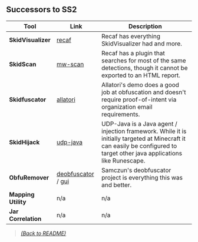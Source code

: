 ## Successors to SS2

| Tool  | Link  | Description |
|-------|--------------|------|
| **SkidVisualizer** | [recaf](https://github.com/Col-E/Recaf) | Recaf has everything SkidVisualizer had and more. |
| **SkidScan** | [mw-scan](https://github.com/Col-E/Recaf-plugin-workspace/releases/tag/example-mal-scan) | Recaf has a plugin that searches for most of the same detections, though it cannot be exported to an HTML report. |
| **Skidfuscator** | [allatori](http://www.allatori.com/) | Allatori's demo does a good job at obfuscation and doesn't require proof-of-intent via organization email requirements. |
| **SkidHijack** | [udp-java](https://github.com/UnknownDetectionParty/UDP-Java/) |  UDP-Java is a Java agent / injection framework. While it is initially targeted at Minecraft it can easily be configured to target other java applications like Runescape. |
| **ObfuRemover** | [deobfuscator](https://github.com/java-deobfuscator/deobfuscator) / [gui](https://github.com/java-deobfuscator/deobfuscator-gui) | Samczun's deobfuscator project is everything this was and better. |
| **Mapping Utility** | n/a | n/a |
| **Jar Correlation** | n/a | n/a |

> [_(Back to README)_](README.md)